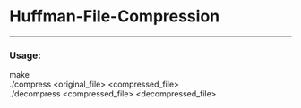 # Huffman-File-Compression
---
### Usage: <br />

make <br />
./compress <original_file> <compressed_file> <br />
./decompress <compressed_file> <decompressed_file> <br />
